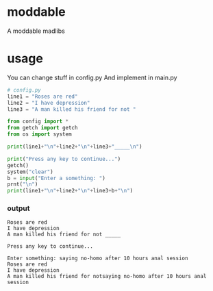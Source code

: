# moddable
A moddable madlibs

# usage

You can change stuff in config.py
And implement in main.py

```python
# config.py
line1 = "Roses are red"
line2 = "I have depression"
line3 = "A man killed his friend for not "
```

```python
from config import *
from getch import getch
from os import system

print(line1+"\n"+line2+"\n"+line3+"_____\n")

print("Press any key to continue...")
getch()
system("clear")
b = input("Enter a something: ")
prnt("\n")
print(line1+"\n"+line2+"\n"+line3+b+"\n")
```

### output

```
Roses are red
I have depression
A man killed his friend for not _____

Press any key to continue...
```

```
Enter something: saying no-homo after 10 hours anal session
Roses are red
I have depression
A man killed his friend for notsaying no-homo after 10 hours anal session
```
